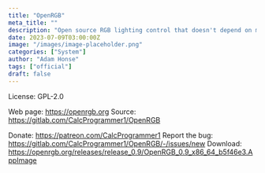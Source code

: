 ```yaml
---
title: "OpenRGB"
meta_title: ""
description: "Open source RGB lighting control that doesn't depend on manufacturer software"
date: 2023-07-09T03:00:00Z
image: "/images/image-placeholder.png"
categories: ["System"]
author: "Adam Honse"
tags: ["official"]
draft: false
---
```


License: GPL-2.0

Web page: https://openrgb.org
Source: https://gitlab.com/CalcProgrammer1/OpenRGB

Donate: https://patreon.com/CalcProgrammer1
Report the bug: https://gitlab.com/CalcProgrammer1/OpenRGB/-/issues/new
Download: https://openrgb.org/releases/release_0.9/OpenRGB_0.9_x86_64_b5f46e3.AppImage
